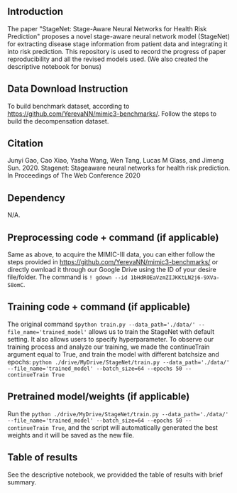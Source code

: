 ## Introduction
The paper "StageNet: Stage-Aware Neural Networks for Health Risk Prediction" proposes a novel stage-aware neural network model (StageNet) for extracting disease stage information from patient data and integrating it into risk prediction. This repository is used to record the progress of paper reproducibility and all the revised models used. (We also created the descriptive notebook for bonus)

## Data Download Instruction
To build benchmark dataset, according to https://github.com/YerevaNN/mimic3-benchmarks/. Follow the steps to build the decompensation dataset.

## Citation
Junyi Gao, Cao Xiao, Yasha Wang, Wen Tang, Lucas M
Glass, and Jimeng Sun. 2020. Stagenet: Stageaware neural networks for health risk prediction. In Proceedings of The Web Conference 2020

## Dependency
N/A. 

## Preprocessing code + command (if applicable)
Same as above, to acquire the MIMIC-III data, you can either follow the steps provided in https://github.com/YerevaNN/mimic3-benchmarks/ or directly ownload it through our Google Drive using the ID of your desire file/folder. The command is `! gdown --id 1bHdROEaVzmZIJKKtLN2j6-9XVa-S8omC`.

## Training code + command (if applicable)
The original command `$python train.py --data_path='./data/' --file_name='trained_model'` allows us to train the StageNet with default setting. It also allows users to specify hyperparameter. To observe our training process and analyze our training, we made the continueTrain argument equal to True, and train the model with different batchsize and epochs: `python ./drive/MyDrive/StageNet/train.py --data_path='./data/' --file_name='trained_model' --batch_size=64 --epochs 50 --continueTrain True`

## Pretrained model/weights (if applicable)
Run the `python ./drive/MyDrive/StageNet/train.py --data_path='./data/' --file_name='trained_model' --batch_size=64 --epochs 50 --continueTrain True`, and the script will automatically generated the best weights and it will be saved as the new file.

## Table of results
See the descriptive notebook, we providded the table of results with brief summary.
